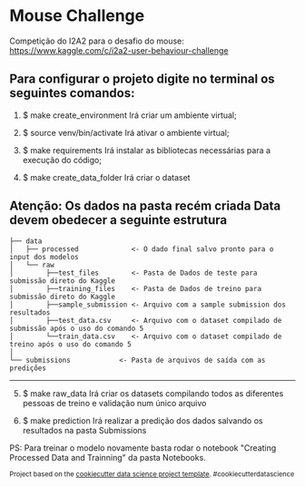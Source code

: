 Mouse Challenge
==============================

Competição do I2A2 para o desafio do mouse:
https://www.kaggle.com/c/i2a2-user-behaviour-challenge

## Para configurar o projeto digite no terminal os seguintes comandos:

1) $ make create_environment
Irá criar um ambiente virtual;

2) $ source venv/bin/activate
Irá ativar o ambiente virtual;

3) $ make requirements
Irá instalar as bibliotecas necessárias para a execução do código;

4) $ make create_data_folder
Irá criar o dataset

**Atenção: Os dados na pasta recém criada Data devem obedecer a seguinte estrutura**
------------

    ├── data
    │   ├── processed             <- O dado final salvo pronto para o input dos modelos
    │   └── raw            
    │        ├──test_files        <- Pasta de Dados de teste para submissão direto do Kaggle
    │        ├──training_files    <- Pasta de Dados de treino para submissão direto do Kaggle
    │        ├──sample_submission <- Arquivo com a sample submission dos resultados
    │        ├──test_data.csv     <- Arquivo com o dataset compilado de submissão após o uso do comando 5
    │        └──train_data.csv    <- Arquivo com o dataset compilado de treino após o uso do comando 5
    │
    └── submissions            <- Pasta de arquivos de saída com as predições

--------

5) $ make raw_data
Irá criar os datasets compilando todos as diferentes pessoas de treino e validação num único arquivo

6) $ make prediction
Irá realizar a predição dos dados salvando os resultados na pasta Submissions

PS: Para treinar o modelo novamente basta rodar o notebook "Creating Processed Data and Trainning"
da pasta Notebooks.

<p><small>Project based on the <a target="_blank" href="https://drivendata.github.io/cookiecutter-data-science/">cookiecutter data science project template</a>. #cookiecutterdatascience</small></p>
